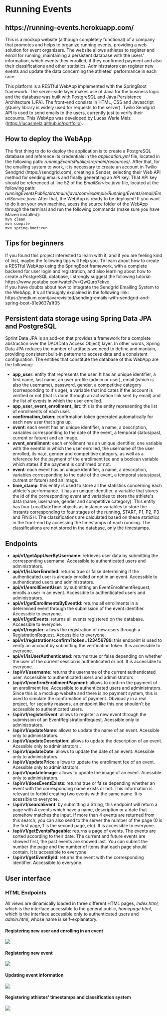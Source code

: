 <h1>Running Events</h1>
<h2>https://running-events.herokuapp.com/</h2>
<p>This is a mockup website (although completely functional) of a company that promotes and helps to organize running events, providing a web solution for event organizers. The website allows athletes to register and enroll for running, maintaining a persistent database with the users' information, which events they enrolled, if they confirmed payment and also their classifications and other statistics. Administrators can register new events and update the data concerning the athletes' performance in each race.

This platform is a RESTful WebApp implemented with the SpringBoot framework. The server-side layer makes use of Java for the business logic and the database was built with PostgreSQL and Java Persistence Architecture (JPA). The front-end consists in HTML, CSS and Javascript (jQuery library is widely used for requests to the server). Twilio Sendgrid API is used to send emails to the users, currently just to verify their accounts. This WebApp was developed by Lucas Werle Melz (https://lucasmelz.github.io/portfolio).</p>

<h2>How to deploy the WebApp</h2>
<p>The first thing to do to deploy the application is to create a PostgreSQL database and reference its credentials in the <i>application.yml</i> file, located in the following path: <i>runningEventsPublic/src/main/resources/</i>. After that, for the emailing system to work, it is necessary to create an account in Twilio Sendgrid (https://sendgrid.com), creating a Sender, selecting their Web API method for sending emails and finally generating an API key. That API key should be referenced at line 52 of the <i>EmailService.java</i> file, located at the following path: <i>runningEventsPublic/src/main/java/com/example/Running/Events/email/EmailService.java</i>. After that, the WebApp is ready to be deployed! If you want to do it on your own machine, acess the source folder of the WebApp through the terminal and run the following commands (make sure you have Maven installed):<br>
  <code>mvn clean</code><br>
  <code>mvn compile</code><br>
  <code>mvn spring-boot:run</code><br>
</p>

<h2>Tips for beginners</h2>
<p>If you found this project interested to learn with it, and if you are feeling kind of lost, maybe the following tips will help you. To learn about how to create a RESTful WebApp using the SpringBoot framework, with a complete backend for user login and registration, and also learning about how to create a PostgreSQL database, I strongly suggest the following tutorial:<br>
https://www.youtube.com/watch?v=QwQuro7ekvc <br>
If you have doubts about how to integrate the Sendgrid Emailing System to the WebApp, it's all throughly explained in the following link:<br>
https://medium.com/javarevisited/sending-emails-with-sendgrid-and-spring-boot-81e9637a1f05
</p>

<h2>Persistent data storage using Spring Data JPA and PostgreSQL</h2>
<p>
  Sprint Data JPA is an add-on that provides a framework for a complete abstraction over the DAO(Data Access Object) layer.
  In other words, Spring Data JPA reduces the number of artifacts we need to define and mantain, providing consistent built-in
  patterns to access data and a consistent configuration. The entities that constitute the database of this WebApp are the following:
  <ul> 
    <li><b>app_user</b>: entity that represents the user. It has an unique identifier, a first name, last name, an user profile (admin or user),
    email (which is also the username), password, gender, a competitive category (corresponding to it's age), a variable that indicates if the
    account is verified or not (that is done through an activation link sent by email) and the list of events in which the user enrolled.</li>
    <li><b>app_user_event_enrollment_list</b>: this is the entity representing the list of enrollments of each user. </li>
    <li><b>confirmation_token</b>: confirmation token generated automatically for each new user that signs up. </li>
    <li><b>event</b>: each event has an unique identifier, a name, a description, variables corresponding to the date of the event, a temporal
      status(past, current or future) and an image. </li>
    <li><b>event_enrollment</b>: each enrollment has an unique identifier, one variable with the eventId in which the user enrolled, the username
    of the user enrolled, its na,e, gender and competitive category, as well as a reference for the payment of the enrollment fee and a boolean
    variable which states if the payment is confirmed or not.</li>
    <li><b>event</b>: each event has an unique identifier, a name, a description, variables corresponding to the date of the event, a temporal
      status(past, current or future) and an image. </li>
    <li><b>time_stamp</b>: this entity is used to store all the statistics concerning each athlete's performance. It has an unique identifier, a variable that stores the id of the corresponding event and variables to store the athlete's data (name, username, gender and competitive category). This entity has four LocalDateTime objects as instance variables to store the instants corresponding to four stages of the running, START, P1, P2, P3 and FINISH. The classifications are calculated based on these statistics in the front-end by accessing the timestamps of each running. The classifications are not stored in the database, only the timestamps.</li>
</ul>
 </p>
 <h2>Endpoints</h2>
 <p>
  <ul>
    <li><b>api/v1/getAppUserByUsername</b>: retrieves user data by submitting the corresponding username. Accessible to authenticated users and administrators.  </li>
    <li><b>api/v1/isUserEnrolled</b>: returns true or false determining if the authenticated user is already enrolled or not in an event. Accessible to authenticated users and administrators. </li>
    <li><b>api/v1/enrollEventUser</b>: by submitting an EventEnrollmentRequest, enrolls a user in an event. Accessible to authenticated users and administrators. </li>
    <li><b>api/v1/getEnrollmentsByEventId</b>: returns all enrollments in a determined event through the submission of the event identifier. Accessible to everyone.</li>
    <li><b>api/v1/getEvents</b>: returns all events registered on the database. Accessible to everyone. </li>
    <li><b>api/v1/register</b>: allows the registration of new users through a RegistrationRequest. Accessible to everyone. </li>
    <li><b>api/v1/registration/confirm?token=123456789</b>: this endpoint is used to verify an account by submitting the verification token. It is accessible to everyone. </li>
    <li><b>api/v1/isUserAuthenticated</b>: returns true or false depending on whether the user of the current session is authenticated or not. It is accessible to everyone.</li>
<li><b>/api/v1/username</b>: returns the username of the current authenticated user. Accessible to authenticated users and administrators.</li>
<li><b>/api/v1/confirmEnrollmentPayment</b>: allows to confirm the payment of an enrollment fee. Accessible to authenticated users and administrators. Since this is a mockup website and there is no payment system, this is used to simulate the confirmation of payment. Obviously in a real project, for security reasons, an endpoint like this one shouldn't be accessible to authenticated users.</li>
 <li><b>/api/v1/registerEvent</b>: allows to register a new event through the submission of an EventRegistrationRequest. Acessible only to administrators.</li>
 <li><b>/api/v1/updateName</b>: allows to update the name of an event. Acessible only to administrators.</li>
 <li><b>/api/v1/updateDescription</b>: allows to update the description of an event. Acessible only to administrators..</li>
 <li><b>/api/v1/updateDate</b>: allows to update the date of an event. Acessible only to administrators.</li>
 <li><b>/api/v1/updatePrice</b>: allows to update the enrollment fee of an event. Acessible only to administrators.</li>
 <li><b>/api/v1/updateImage</b>: allows to update the image of an event. Acessible only to administrators.</li>
 <li><b>/api/v1/doesEventExists</b>: returns true or false depending whether an event with the corresponding name exists or not. This information is relevant to forbid creating two events with the same name. It is acessible to everyone.</li>
 <li><b>/api/v1/searchEvent</b>: by submitting a String, this endpoint will return a page with 4 events which have a name, description or a date that somehow matches the input. If more than 4 events are returned from this search, you can also send to the server the number of the page (0 is the first page, 1 is the second page, etc). It is accessible to everyone.</li>
 <li><b>/api/v1/getEventsPageable</b>: returns a page of events. The events are sorted according to their date. The current and future events are showed first, the past events are showed last. You can submit the number the page and the number of items that each page should contain. It is accessible to everyone.</li>
 <li><b>/api/v1/getEventById</b>: returns the event with the corresponding identifier. Accessible to everyone.</li>
  </ul>
 </p>

<h2>User interface</h2>
<h3>HTML Endpoints</h3>
<p>All views are dinamically loaded in three different HTML pages, <i>index.html</i>, which is the interface accessible to the general public, <i>homepage.html</i>, which is the interface accessible only to authenticated users and <i>admin.html</i>, whose name is self-explanatory.</p>
<h4>Registering new user and enrolling in an event</h4>
<img src="readMeImages/registeringUser_enrolling.gif">
<h4>Registering new event</h4>
<img src="readMeImages/registerEvent.gif">
<h4>Updating event information</h4>
<img src="readMeImages/updateInfo.gif">
<h4>Registering athletes' timestamps and classification system</h4>
<img src="readMeImages/classifications.gif">
